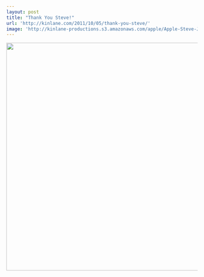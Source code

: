 ```yaml
---
layout: post
title: "Thank You Steve!"
url: 'http://kinlane.com/2011/10/05/thank-you-steve/'
image: 'http://kinlane-productions.s3.amazonaws.com/apple/Apple-Steve-Jobs.png'
---
```


[<img src="http://kinlane-productions.s3.amazonaws.com/apple/Apple-Steve-Jobs.png" alt="" width="600" align="center" />][1]

   [1]: http://www.apple.com/stevejobs/
